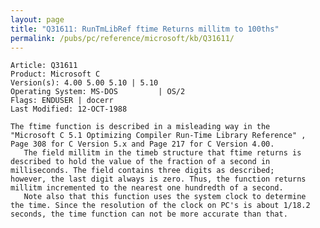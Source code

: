 ```yaml
---
layout: page
title: "Q31611: RunTmLibRef ftime Returns millitm to 100ths"
permalink: /pubs/pc/reference/microsoft/kb/Q31611/
---
```


	Article: Q31611
	Product: Microsoft C
	Version(s): 4.00 5.00 5.10 | 5.10
	Operating System: MS-DOS         | OS/2
	Flags: ENDUSER | docerr
	Last Modified: 12-OCT-1988
	
	The ftime function is described in a misleading way in the
	"Microsoft C 5.1 Optimizing Compiler Run-Time Library Reference" ,
	Page 308 for C Version 5.x and Page 217 for C Version 4.00.
	   The field millitm in the timeb structure that ftime returns is
	described to hold the value of the fraction of a second in
	milliseconds. The field contains three digits as described;
	however, the last digit always is zero. Thus, the function returns
	millitm incremented to the nearest one hundredth of a second.
	   Note also that this function uses the system clock to determine
	the time. Since the resolution of the clock on PC's is about 1/18.2
	seconds, the time function can not be more accurate than that.
